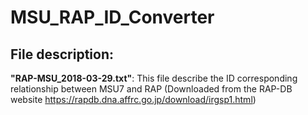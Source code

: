 # MSU_RAP_ID_Converter
## File description:
**"RAP-MSU_2018-03-29.txt"**: This file describe the ID corresponding relationship between MSU7 and RAP (Downloaded from the RAP-DB website https://rapdb.dna.affrc.go.jp/download/irgsp1.html)
